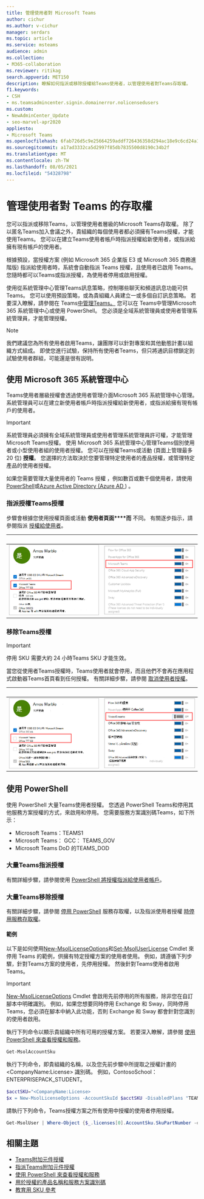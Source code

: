 ```yaml
---
title: 管理使用者對 Microsoft Teams
author: cichur
ms.author: v-cichur
manager: serdars
ms.topic: article
ms.service: msteams
audience: admin
ms.collection:
- M365-collaboration
ms.reviewer: ritikag
search.appverid: MET150
description: 瞭解如何指派或移除授權給Teams使用者，以管理使用者對Teams存取權。
f1.keywords:
- CSH
- ms.teamsadmincenter.signin.domainerror.nolicensedusers
ms.custom:
- NewAdminCenter_Update
- seo-marvel-apr2020
appliesto:
- Microsoft Teams
ms.openlocfilehash: 6fab726d5c9e25664259addf726436358d294ac18e9c6cd24a150725e8255744
ms.sourcegitcommit: a17ad3332ca5d2997f85db7835500d8190c34b2f
ms.translationtype: MT
ms.contentlocale: zh-TW
ms.lasthandoff: 08/05/2021
ms.locfileid: "54328798"
---
```

# <a name="manage-user-access-to-teams"></a>管理使用者對 Teams 的存取權

您可以指派或移除Teams，以管理使用者層級的Microsoft Teams存取權。 除了以匿名Teams加入會議之外，貴組織的每個使用者都必須擁有Teams授權，才能使用Teams。 您可以在建立Teams使用者帳戶時指派授權給新使用者，或指派給擁有現有帳戶的使用者。

根據預設，當授權方案 (例如 Microsoft 365 企業版 E3 或 Microsoft 365 商務進階版) 指派給使用者時，系統會自動指派 Teams 授權，且使用者已啟用 Teams。 您隨時都可以Teams或指派授權，為使用者停用或啟用授權。

使用從系統管理中心管理Teams訊息<a href="https://go.microsoft.com/fwlink/p/?linkid=2024339" target="_blank"></a>策略，控制哪些聊天和頻道訊息功能可供 Teams。 您可以使用預設策略，或為貴組織人員建立一或多個自訂訊息策略。 若要深入瞭解，請參閱在 Teams[中管理Teams。](messaging-policies-in-teams.md)
您可以在 Teams中管理Microsoft 365 系統管理中心或使用 PowerShell。 您必須是全域系統管理員或使用者管理系統管理員，才能管理授權。

> [!NOTE]
> 我們建議您為所有使用者啟用Teams，讓團隊可以針對專案和其他動態計畫以組織方式組成。 即使您進行試驗，保持所有使用者Teams，但只將通訊目標鎖定到試驗使用者群組，可能還是很有説明。

## <a name="using-the-microsoft-365-admin-center"></a>使用 Microsoft 365 系統管理中心

Teams使用者層級授權會透過使用者管理介面Microsoft 365 系統管理中心管理。 系統管理員可以在建立新使用者帳戶時指派授權給新使用者，或指派給擁有現有帳戶的使用者。 

> [!IMPORTANT]
> 系統管理員必須擁有全域系統管理員或使用者管理系統管理員許可權，才能管理Microsoft Teams授權。
使用 Microsoft 365 系統管理中心管理Teams個別使用者或小型使用者組的使用者授權。 您可以在授權Teams或活動 (頁面上管理最多20 位) **授權**。 您選擇的方法取決於您要管理特定使用者的產品授權，或管理特定產品的使用者授權。

如果您需要管理大量使用者的 Teams 授權 ，例如數百或數千個使用者，請使用[PowerShell](#using-powershell)或[Azure Active Directory (Azure AD ](/azure/active-directory/users-groups-roles/licensing-groups-assign)) 。 

### <a name="assign-a-teams-license"></a>指派授權Teams授權

步驟會根據您使用授權頁面或活動 **使用者頁面****而** 不同。  有關逐步指示，請參閱指派 [授權給使用者](/microsoft-365/admin/manage/assign-licenses-to-users)。

|&nbsp;|&nbsp;|
|---------|---------|
|![針對使用者啟用Teams之 1 的螢幕擷取畫面](media/assign-teams-licenses-1.png)    | ![針對使用者啟用Teams之 2 的螢幕擷取畫面](media/assign-teams-licenses-2.png)        |

### <a name="remove-a-teams-license"></a>移除Teams授權

> [!IMPORTANT]
> 停用 SKU 需要大約 24 小時Teams SKU 才能生效。

當您從使用者Teams授權時，Teams使用者就會停用，而且他們不會再在應用程式啟動器Teams首頁看到任何授權。 有關詳細步驟，請參閱 [取消使用者授權](/microsoft-365/admin/manage/remove-licenses-from-users)。

|&nbsp;|&nbsp;|
|---------|---------|
|![使用者已停用Teams之 1 的螢幕擷取畫面](media/remove-teams-licenses-1.png)    | ![使用者已停用Teams之授權之 2 的螢幕擷取畫面](media/remove-teams-licenses-2.png)        |

## <a name="using-powershell"></a>使用 PowerShell

使用 PowerShell 大量Teams使用者授權。 您透過 PowerShell Teams和停用其他服務方案授權的方式，來啟用和停用。 您需要服務方案識別碼Teams，如下所示：

- Microsoft Teams：TEAMS1
- Microsoft Teams： GCC： TEAMS_GOV
- Microsoft Teams DoD 的TEAMS_DOD

### <a name="assign-teams-licenses-in-bulk"></a>大量Teams指派授權

有關詳細步驟，請參閱使用 [PowerShell 將授權指派給使用者帳戶](/office365/enterprise/powershell/assign-licenses-to-user-accounts-with-office-365-powershell)。

### <a name="remove-teams-licenses-in-bulk"></a>大量Teams移除授權

有關詳細步驟，請參閱 [停用 PowerShell](/office365/enterprise/powershell/disable-access-to-services-with-office-365-powershell) 服務存取權，以及指派使用者授權 [時停用服務存取權](/office365/enterprise/powershell/disable-access-to-services-while-assigning-user-licenses)。

#### <a name="example"></a>範例 

以下是如何使用[New-MsolLicenseOptions](/powershell/module/msonline/new-msollicenseoptions)和[Set-MsolUserLicense](/powershell/module/msonline/set-msoluserlicense) Cmdlet 來停用 Teams 的範例，供擁有特定授權方案的使用者使用。 例如，請遵循下列步驟，針對Teams方案的使用者，先停用授權。 然後針對Teams使用者啟用Teams。

> [!IMPORTANT]
> [New-MsolLicenseOptions](/powershell/module/msonline/new-msollicenseoptions) Cmdlet 會啟用先前停用的所有服務，除非您在自訂腳本中明確識別。 例如，如果您想要同時停用 Exchange 和 Sway，同時停用 Teams，您必須在腳本中納入此功能，否則 Exchange 和 Sway 都會針對您識別的使用者啟用。

執行下列命令以顯示貴組織中所有可用的授權方案。 若要深入瞭解，請參閱 [使用 PowerShell 來查看授權和服務](/office365/enterprise/powershell/view-licenses-and-services-with-office-365-powershell)。


```powershell
Get-MsolAccountSku
```

執行下列命令，即貴組織的名稱，以及您先前步驟中所提取之授權計畫的 \<CompanyName:License> 識別碼。 例如，ContosoSchool：ENTERPRISEPACK_STUDENT。

```powershell
$acctSKU="<CompanyName:License>
$x = New-MsolLicenseOptions -AccountSkuId $acctSKU -DisabledPlans "TEAMS1"
```

請執行下列命令，Teams授權方案之所有使用中授權的使用者停用授權。

```powershell
Get-MsolUser | Where-Object {$_.licenses[0].AccountSku.SkuPartNumber -eq  ($acctSKU).Substring($acctSKU.IndexOf(":")+1,  $acctSKU.Length-$acctSKU.IndexOf(":")-1) -and $_.IsLicensed -eq $True} |  Set-MsolUserLicense -LicenseOptions $x
```

## <a name="related-topics"></a>相關主題

- [Teams附加元件授權](teams-add-on-licensing/microsoft-teams-add-on-licensing.md)
- [指派Teams附加元件授權](teams-add-on-licensing/assign-teams-add-on-licenses.md)
- [使用 PowerShell 來查看授權和服務](/office365/enterprise/powershell/view-licenses-and-services-with-office-365-powershell)
- [用於授權的產品名稱和服務方案識別碼](/azure/active-directory/users-groups-roles/licensing-service-plan-reference)
- [教育用 SKU 參考](sku-reference-edu.md)
